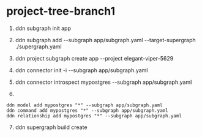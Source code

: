 # project-tree-branch1

1.  ddn subgraph init app
2. ddn subgraph add --subgraph app/subgraph.yaml  --target-supergraph ./supergraph.yaml 
3. ddn project subgraph create app --project elegant-viper-5629

4.  ddn connector init -i --subgraph app/subgraph.yaml
5.  ddn connector introspect mypostgres --subgraph app/subgraph.yaml
6.

    ddn model add mypostgres "*" --subgraph app/subgraph.yaml
    ddn command add mypostgres "*" --subgraph app/subgraph.yaml
    ddn relationship add mypostgres "*" --subgraph app/subgraph.yaml

7. ddn supergraph build create